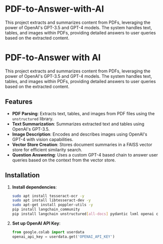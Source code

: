 # PDF-to-Answer-with-AI
This project extracts and summarizes content from PDFs, leveraging the power of OpenAI's GPT-3.5 and GPT-4 models. The system handles text, tables, and images within PDFs, providing detailed answers to user queries based on the extracted content.

# PDF-to-Answer with AI

This project extracts and summarizes content from PDFs, leveraging the power of OpenAI's GPT-3.5 and GPT-4 models. The system handles text, tables, and images within PDFs, providing detailed answers to user queries based on the extracted content.

## Features

- **PDF Parsing**: Extracts text, tables, and images from PDF files using the `unstructured` library.
- **Text Summarization**: Summarizes extracted text and tables using OpenAI's GPT-3.5.
- **Image Description**: Encodes and describes images using OpenAI's GPT-4 with vision capabilities.
- **Vector Store Creation**: Stores document summaries in a FAISS vector store for efficient similarity search.
- **Question Answering**: Uses a custom GPT-4 based chain to answer user queries based on the context from the vector store.

## Installation

1. **Install dependencies**:
    ```sh
    sudo apt install tesseract-ocr -y
    sudo apt install libtesseract-dev -y
    sudo apt-get install poppler-utils -y
    pip install langchain_community
    pip install langchain unstructured[all-docs] pydantic lxml openai chromadb tiktoken opencv-python faiss-cpu
    ```

2. **Set up OpenAI API Key**:
    ```python
    from google.colab import userdata
    openai_api_key = userdata.get('OPENAI_API_KEY')
    ```
